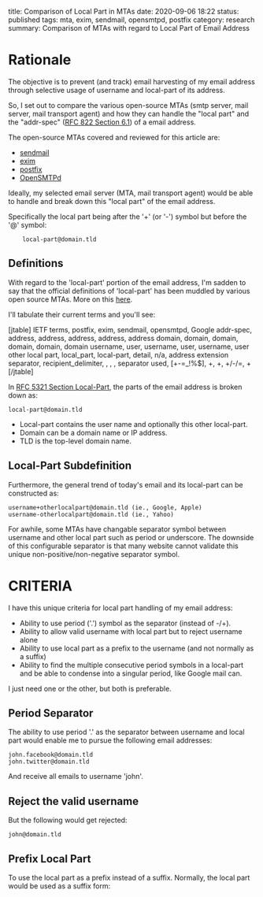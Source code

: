 title: Comparison of Local Part in MTAs
date: 2020-09-06 18:22
status: published
tags: mta, exim, sendmail, opensmtpd, postfix
category: research
summary: Comparison of MTAs with regard to Local Part of Email Address

Rationale
=========

The objective is to prevent (and track) email harvesting of my email address
through selective usage of username and local-part of its address.

So, I set out to compare the various open-source MTAs (smtp server, mail server,
mail transport agent) and how they
can handle the "local part" and the "addr-spec" ([RFC 822 Section 6.1](https://tools.ietf.org/html/rfc822#section-6.1)) of a email address.

The open-source MTAs covered and reviewed for this article are:

* [sendmail](sendmail.org)
* [exim](exim.com)
* [postfix](postfix.org)
* [OpenSMTPd](opensmtpd.org)


Ideally, my selected email server (MTA, mail transport agent)
would be able to handle and break down this "local part" of the email address.

Specifically the local part being after the '+' (or '-') 
symbol but before the '@' symbol:

```
    local-part@domain.tld
```


Definitions
-----------
With regard to the 'local-part' portion of the email address, I'm sadden 
to say that the official definitions of 'local-part' has been muddled by
various open source MTAs.   More on this
[here](https://wordtothewise.com/2017/08/local-part-semantics/).

I'll tabulate their current terms and you'll see:

[jtable]
IETF terms, postfix, exim, sendmail, opensmtpd, Google
addr-spec, address, address, address, address, address
domain, domain, domain, domain, domain, domain
username, user, username, user, username, user
other local part, local\_part, local-part, detail, n/a, address extension
separator, recipient\_delimiter, , , , 
separator used, [+-=_!%$], +, +, +/-/=, +
[/jtable]


In [RFC 5321 Section Local-Part](https://tools.ietf.org/html/rfc5321#section-4.5.3.1.1), the parts of the email address is broken down as:
```
local-part@domain.tld
```
* Local-part contains the user name and optionally this other local-part.  
* Domain can be a domain name or IP address.
* TLD is the top-level domain name.

Local-Part Subdefinition
--------------------
Furthermore, the general trend of today's email and its local-part can 
be constructed as:
```
username+otherlocalpart@domain.tld (ie., Google, Apple)
username-otherlocalpart@domain.tld (ie., Yahoo)
```
For awhile, some MTAs have changable separator symbol between username
and other local part such as period or underscore.  The downside 
of this configurable separator is that many website cannot validate
this unique non-positive/non-negative separator symbol.

CRITERIA
========
I have this unique criteria for local part handling of my email address:

* Ability to use period ('.') symbol as the separator (instead of -/+).
* Ability to allow valid username with local part but to reject username alone
* Ability to use local part as a prefix to the username (and not normally as a
  suffix)
* Ability to find the multiple consecutive period symbols in a local-part and 
  be able to condense into a singular period, like Google mail can.

I just need one or the other, but both is preferable.

Period Separator
----------------
The ability to use period '.' as the separator between username and
local part would enable me to pursue the following email addresses:

```
john.facebook@domain.tld
john.twitter@domain.tld
```
And receive all emails to username 'john'.

Reject the valid username 
-------------------------

But the following would get rejected:
```
john@domain.tld
```

Prefix Local Part
-----------------

To use the local part as a prefix instead of a suffix.  Normally,
the local part would be used as a suffix form:


